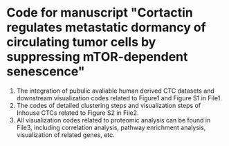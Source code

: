 # Code for manuscript "Cortactin regulates metastatic dormancy of circulating tumor cells by suppressing mTOR-dependent senescence"

1. The integration of pubulic avaliable human derived CTC datasets and downstream visualization codes related to Figure1 and Figure S1 in File1.
2. The codes of detailed clustering steps and visualization steps of Inhouse CTCs related to Figure S2 in File2.
3. All visualization codes related to proteomic analysis can be found in File3, including correlation analysis,  pathway enrichment analysis, visualization of related genes, etc.
